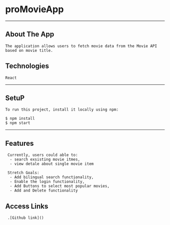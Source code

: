   # proMovieApp
  * * * *
  
  ## About The App
  
    The application allows users to fetch movie data from the Movie API based on movie title. 
  
  ## Technologies

    React
  
  * * * * 
  ## SetuP

    To run this project, install it locally using npm:
    
    $ npm install
    $ npm start
    
  * * * *
  ## Features

     Currently, users could able to:
      - search exsisting movie itmes,
      - view detale about single movie item
   
     Stretch Goals:
      - Add bilingual search functionality,
      - Enable the login functionality,
      - Add Buttons to select most popular movies,
      - Add and Delete functionality
  
   ## Access Links
     .[Github link]()
      
  





